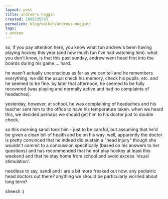 ```yaml
---
layout: post
title: andrew's noggin
created: 1080235293
permalink: blog/walkah/andrews-noggin/
tags:
- andrew
---
```

<p>so, if you pay attention here, you know what fun andrew's been having playing hockey this year (and how much fun i've had watching him). what you don't know, is that this past sunday, andrew went head first into the boards during his game.... hard.</p>

<p>he wasn't actually unconscious as far as we can tell and he remembers everything. we did the usual check his memory, check his pupils, etc. and he seemed to be fine. by later that afternoon, he seemed to be fully recovered (was playing and normally active and had no complaints of headaches).</p>

<p>yesterday, however, at school, he was complaining of headaches and his teacher sent him to the office to have his temperature taken. when we heard this, we decided perhaps we should get him to his doctor just to double check.</p>

<p>so this morning sandi took him - just to be careful, but assuming that he'd be given a clean bill of health and be on his way. well, apparently the doctor is pretty convinced that he indeed did sustain a "head injury" though she wouldn't commit to a concussion specifically (based on his answers to her questions) and has recommended that he not play hockey at least this weekend and that he stay home from school and avoid excess 'visual stimulation'.</p>

<p>needless to say, sandi and i are a bit more freaked out now. any pediatric head doctors out there? anything we should be particularly worried about long term?</p>

<p>sheesh :(</p>
